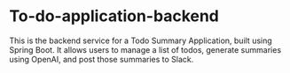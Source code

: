 # To-do-application-backend
This is the backend service for a Todo Summary Application, built using Spring Boot. It allows users to manage a list of todos, generate summaries using OpenAI, and post those summaries to Slack.
